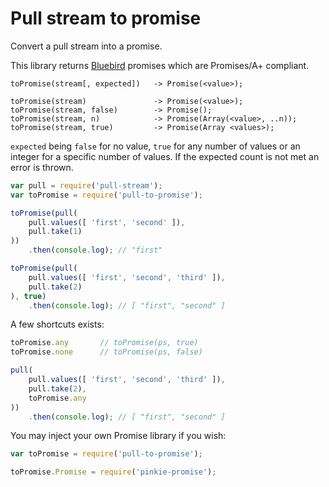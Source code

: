 # Pull stream to promise

Convert a pull stream into a promise.

This library returns [Bluebird](https://github.com/petkaantonov/bluebird/)
promises which are Promises/A+ compliant.

```
toPromise(stream[, expected])	-> Promise(<value>);

toPromise(stream)				-> Promise(<value>);
toPromise(stream, false)		-> Promise();
toPromise(stream, n)			-> Promise(Array(<value>, ..n));
toPromise(stream, true)			-> Promise(Array <values>);
```

`expected` being `false` for no value, `true` for any number of values or an
integer for a specific number of values. If the expected count is not met an
error is thrown.

```js
var pull = require('pull-stream');
var toPromise = require('pull-to-promise');

toPromise(pull(
	pull.values([ 'first', 'second' ]),
	pull.take(1)
))
	.then(console.log);	// "first"
```

```js
toPromise(pull(
	pull.values([ 'first', 'second', 'third' ]),
	pull.take(2)
), true)
	.then(console.log);	// [ "first", "second" ]
```

A few shortcuts exists:

```js
toPromise.any		// toPromise(ps, true)
toPromise.none		// toPromise(ps, false)

pull(
	pull.values([ 'first', 'second', 'third' ]),
	pull.take(2),
	toPromise.any
))
	.then(console.log);	// [ "first", "second" ]
```

You may inject your own Promise library if you wish:

```js
var toPromise = require('pull-to-promise');

toPromise.Promise = require('pinkie-promise');
```
